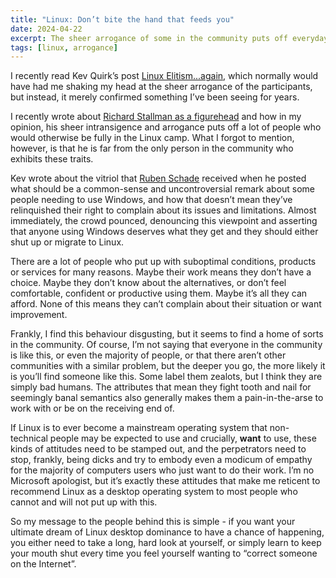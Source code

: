 ```yaml
---
title: "Linux: Don’t bite the hand that feeds you"
date: 2024-04-22
excerpt: The sheer arrogance of some in the community puts off everyday users and potential converts.
tags: [linux, arrogance]
---
```


I recently read Kev Quirk’s post [Linux Elitism...again](https://kevquirk.com/linux-elitism-again), which normally would have had me shaking my head at the sheer arrogance of the participants, but instead, it merely confirmed something I’ve been seeing for years.

I recently wrote about [Richard Stallman as a figurehead](/blog/4-rms-as-a-figurehead/) and how in my opinion, his sheer intransigence and arrogance puts off a lot of people who would otherwise be fully in the Linux camp. What I forgot to mention, however, is that he is far from the only person in the community who exhibits these traits.

Kev wrote about the vitriol that [Ruben Schade](https://rubenerd.com/) received when he posted what should be a common-sense and uncontroversial remark about some people needing to use Windows, and how that doesn’t mean they’ve relinquished their right to complain about its issues and limitations. Almost immediately, the crowd pounced, denouncing this viewpoint and asserting that anyone using Windows deserves what they get and they should either shut up or migrate to Linux.

There are a lot of people who put up with suboptimal conditions, products or services for many reasons. Maybe their work means they don’t have a choice. Maybe they don’t know about the alternatives, or don’t feel comfortable, confident or productive using them. Maybe it’s all they can afford. None of this means they can’t complain about their situation or want improvement.

Frankly, I find this behaviour disgusting, but it seems to find a home of sorts in the community. Of course, I’m not saying that everyone in the community is like this, or even the majority of people, or that there aren’t other communities with a similar problem, but the deeper you go, the more likely it is you’ll find someone like this. Some label them zealots, but I think they are simply bad humans. The attributes that mean they fight tooth and nail for seemingly banal semantics also generally makes them a pain-in-the-arse to work with or be on the receiving end of.

If Linux is to ever become a mainstream operating system that non-technical people may be expected to use and crucially, **want** to use, these kinds of attitudes need to be stamped out, and the perpetrators need to stop, frankly, being dicks and try to embody even a modicum of empathy for the majority of computers users who just want to do their work. I’m no Microsoft apologist, but it’s exactly these attitudes that make me reticent to recommend Linux as a desktop operating system to most people who cannot and will not put up with this.

So my message to the people behind this is simple - if you want your ultimate dream of Linux desktop dominance to have a chance of happening, you either need to take a long, hard look at yourself, or simply learn to keep your mouth shut every time you feel yourself wanting to “correct someone on the Internet”.
